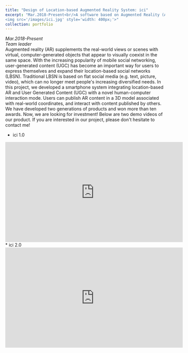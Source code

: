 ```yaml
---
title: "Design of Location-based Augmented Reality System: ici"
excerpt: "Mar.2018-Present<br/>A software based on Augmented Reality (AR) technology to show information on virtual models at specific locations. <br/>
<img src='/images/ici.jpg' style='width: 400px;'>"
collection: portfolio
---
```

*Mar.2018-Present* <br/>
*Team leader* <br/>
Augmented reality (AR) supplements the real-world views or scenes with virtual, computer-generated objects that appear to visually coexist in the same space. With the increasing popularity of mobile social networking, user-generated content (UGC) has become an important way for users to express themselves and expand their location-based social networks (LBSN). Traditional LBSN is based on flat social media (e.g. text, picture, video), which can no longer meet people's increasing diversified needs. In this project, we developed a smartphone system integrating location-based AR and User Generated Content (UGC) with a novel human-computer interaction mode. Users can publish AR content in a 3D model associated with real-world coordinates, and interact with content published by others.<br/>
We have developed two generations of products and won more than ten awards. Now, we are looking for investment! Below are two demo videos of our product. If you are interested in our project, please don't hesitate to contact me!<br/>
* ici 1.0
<iframe width="560" height="315" src="https://www.youtube.com/embed/ydcP42Bxf3A" frameborder="0" allow="accelerometer; autoplay; encrypted-media; gyroscope; picture-in-picture" allowfullscreen></iframe>
* ici 2.0
<iframe width="560" height="315" src="https://www.youtube.com/embed/PuqF4zWDouc" frameborder="0" allow="accelerometer; autoplay; encrypted-media; gyroscope; picture-in-picture" allowfullscreen></iframe>

